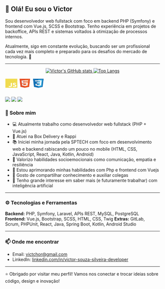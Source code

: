 ## 👋 Olá! Eu sou o Victor

Sou desenvolvedor web fullstack com foco em backend PHP (Symfony) e frontend com Vue.js, SCSS e Bootstrap. Tenho experiência em projetos de backoffice, APIs REST e sistemas voltados à otimização de processos internos.

Atualmente, sigo em constante evolução, buscando ser um profissional cada vez mais completo e preparado para os desafios do mercado de tecnologia. 🚀

---

<div align="center">
  <a href="https://github.com/victchor">
    <img height="180" src="https://github-readme-stats.vercel.app/api?username=victchor&theme=calm_pink&show_icons=true" alt="Victor's GitHub stats" />
    <img height="180" src="https://github-readme-stats.vercel.app/api/top-langs/?username=victchor&layout=compact&theme=calm_pink" alt="Top Langs" />
  </a>
</div>

<div style="display: inline_block"><br>
  <img align="center" alt="Vic-Js" height="30" width="40" src="https://raw.githubusercontent.com/devicons/devicon/master/icons/javascript/javascript-plain.svg">
  <img align="center" alt="Vic-HTML" height="30" width="40" src="https://raw.githubusercontent.com/devicons/devicon/master/icons/html5/html5-original.svg">
  <img align="center" alt="Vic-CSS" height="30" width="40" src="https://raw.githubusercontent.com/devicons/devicon/master/icons/css3/css3-original.svg">
</div>
  
  ##
 
<div> 
  <a href="https://instagram.com/v_souzinha" target="_blank"><img src="https://img.shields.io/badge/-Instagram-%23E4405F?style=for-the-badge&logo=instagram&logoColor=white" target="_blank"></a>
  <a href = "mailto:victchor@gmail.com"><img src="https://img.shields.io/badge/-Gmail-%23333?style=for-the-badge&logo=gmail&logoColor=white" target="_blank"></a>
  <a href="https://www.linkedin.com/in/victor-souza-silveira-developer" target="_blank"><img src="https://img.shields.io/badge/-LinkedIn-%230077B5?style=for-the-badge&logo=linkedin&logoColor=white" target="_blank"></a>

</div>


### 🧠 Sobre mim

- 💻 Atualmente trabalho como desenvolvedor web fullstack (PHP + Vue.js)
- 🏢 Atuei na Box Delivery e Rappi
- 📚 Iniciei minha jornada pela SPTECH com foco em desenvolvimento web e backend rabiscando um pouco no mobile (HTML, CSS, JavaScript, React, Java, Kotlin, Android)
- 🧩 Valorizo habilidades socioemocionais como comunicação, empatia e resiliência
- 🌱 Estou aprimorando minhas habilidades com Php e frontend com Vuejs
- 🤝 Gosto de compartilhar conhecimento e auxiliar colegas
- 🤯 Tenho grande interesse em saber mais (e futuramente trabalhar) com inteligência artificial

---

### ⚙️ Tecnologias e Ferramentas

**Backend:** PHP, Symfony, Laravel, APIs REST, MySQL, PostgreSQL  
**Frontend:** Vue.js, Bootstrap, SCSS, HTML, CSS, Twig
**Extras:** GitLab, Scrum, PHPUnit, React, Java, Spring Boot, Kotlin, Android Studio  

---

### 📫 Onde me encontrar

- Email: [victchor@gmail.com](mailto:victchor@gmail.com)
- LinkedIn: [linkedin.com/in/victor-souza-silveira-developer](https://www.linkedin.com/in/victor-souza-silveira-developer)

---

⭐ Obrigado por visitar meu perfil! Vamos nos conectar e trocar ideias sobre código, design e inovação!
